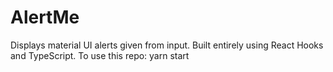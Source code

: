# AlertMe
Displays material UI alerts given from input. Built entirely using React Hooks and TypeScript.
To use this repo: yarn start

